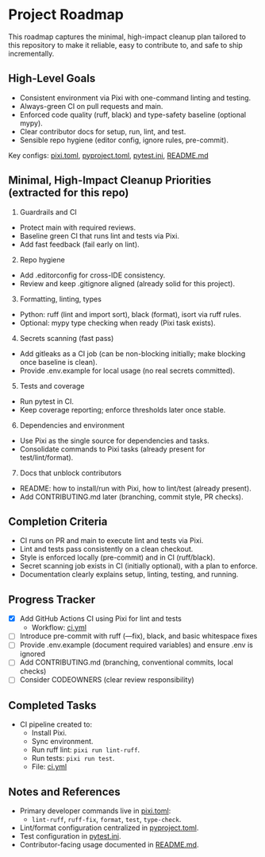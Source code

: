 # Project Roadmap

This roadmap captures the minimal, high-impact cleanup plan tailored to this repository to make it reliable, easy to contribute to, and safe to ship incrementally.

## High-Level Goals
- Consistent environment via Pixi with one-command linting and testing.
- Always-green CI on pull requests and main.
- Enforced code quality (ruff, black) and type-safety baseline (optional mypy).
- Clear contributor docs for setup, run, lint, and test.
- Sensible repo hygiene (editor config, ignore rules, pre-commit).

Key configs: [pixi.toml](../pixi.toml), [pyproject.toml](../pyproject.toml), [pytest.ini](../pytest.ini), [README.md](../README.md)

## Minimal, High-Impact Cleanup Priorities (extracted for this repo)

1) Guardrails and CI
- Protect main with required reviews.
- Baseline green CI that runs lint and tests via Pixi.
- Add fast feedback (fail early on lint).

2) Repo hygiene
- Add .editorconfig for cross-IDE consistency.
- Review and keep .gitignore aligned (already solid for this project).

3) Formatting, linting, types
- Python: ruff (lint and import sort), black (format), isort via ruff rules.
- Optional: mypy type checking when ready (Pixi task exists).

4) Secrets scanning (fast pass)
- Add gitleaks as a CI job (can be non-blocking initially; make blocking once baseline is clean).
- Provide .env.example for local usage (no real secrets committed).

5) Tests and coverage
- Run pytest in CI.
- Keep coverage reporting; enforce thresholds later once stable.

6) Dependencies and environment
- Use Pixi as the single source for dependencies and tasks.
- Consolidate commands to Pixi tasks (already present for test/lint/format).

7) Docs that unblock contributors
- README: how to install/run with Pixi, how to lint/test (already present).
- Add CONTRIBUTING.md later (branching, commit style, PR checks).

## Completion Criteria
- CI runs on PR and main to execute lint and tests via Pixi.
- Lint and tests pass consistently on a clean checkout.
- Style is enforced locally (pre-commit) and in CI (ruff/black).
- Secret scanning job exists in CI (initially optional), with a plan to enforce.
- Documentation clearly explains setup, linting, testing, and running.

## Progress Tracker

- [x] Add GitHub Actions CI using Pixi for lint and tests
  - Workflow: [ci.yml](../.github/workflows/ci.yml)
- [ ] Introduce pre-commit with ruff (—fix), black, and basic whitespace fixes
- [ ] Provide .env.example (document required variables) and ensure .env is ignored
- [ ] Add CONTRIBUTING.md (branching, conventional commits, local checks)
- [ ] Consider CODEOWNERS (clear review responsibility)

## Completed Tasks
- CI pipeline created to:
  - Install Pixi.
  - Sync environment.
  - Run ruff lint: `pixi run lint-ruff`.
  - Run tests: `pixi run test`.
  - File: [ci.yml](../.github/workflows/ci.yml)

## Notes and References
- Primary developer commands live in [pixi.toml](../pixi.toml):
  - `lint-ruff`, `ruff-fix`, `format`, `test`, `type-check`.
- Lint/format configuration centralized in [pyproject.toml](../pyproject.toml).
- Test configuration in [pytest.ini](../pytest.ini).
- Contributor-facing usage documented in [README.md](../README.md).